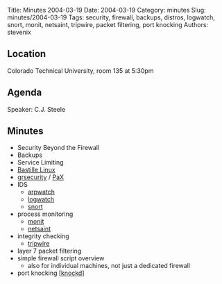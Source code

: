 Title: Minutes 2004-03-19
Date: 2004-03-19
Category: minutes
Slug: minutes/2004-03-19
Tags: security, firewall, backups, distros, logwatch, snort, monit, netsaint, tripwire, packet filtering, port knocking
Authors: stevenix

Location
--------

Colorado Technical University, room 135 at 5:30pm

Agenda
------

<!-- PELICAN_BEGIN_SUMMARY -->
Speaker: C.J. Steele
<!-- PELICAN_END_SUMMARY -->

Minutes
-------

* Security Beyond the Firewall
* Backups
* Service Limiting
* [Bastille Linux](http://bastille-linux.sourceforge.net/)
* [grsecurity](http://grsecurity.net/) /
    [PaX](http://pax.grsecurity.net/docs/)
* IDS
  * [arpwatch](http://ee.lbl.gov/)
  * [logwatch](http://www.logwatch.org/)
  * [snort](http://www.snort.org/)
* process monitoring
  * [monit](http://mmonit.com/monit/)
  * [netsaint](http://netsaint.sourceforge.net/)
* integrity checking
  * [tripwire](http://sourceforge.net/projects/tripwire/)
* layer 7 packet filtering
* simple firewall script overview
  * also for individual machines, not just a dedicated firewall
* port knocking [[knockd](http://www.zeroflux.org/projects/knock)]

